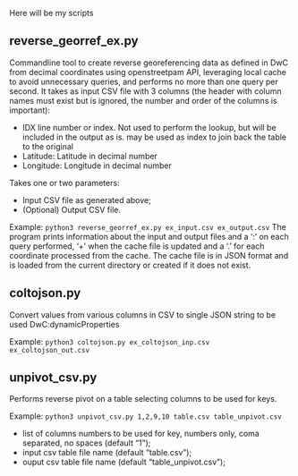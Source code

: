 Here will be my scripts

## reverse_georref_ex.py
Commandline tool to create reverse georeferencing data as defined in DwC from decimal coordinates using openstreetpam API, leveraging local cache to avoid unnecessary queries, and performs no more than one query per second. It takes as input CSV file with 3 columns (the header with column names must exist but is ignored, the number and order of the columns is important):
- IDX line number or index. Not used to perform the lookup, but will be included in the output as is. may be used as index to join back the table to the original
- Latitude: Latitude in decimal number
- Longitude: Longitude in decimal number

Takes one or two parameters:
- Input CSV file as generated above;
- (Optional) Output CSV file.

Example:
```python3 reverse_georref_ex.py ex_input.csv ex_output.csv```
The program prints information about the input and output files and a ‘:’ on each query performed, ‘+’ when the cache file is updated and a ‘.’ for each coordinate processed from the cache. The cache file is in JSON format and is loaded from the current directory or created if it does not exist.


## coltojson.py
Convert values from various columns in CSV to single JSON string to be used DwC:dynamicProperties

Example:
```python3 coltojson.py ex_coltojson_inp.csv ex_coltojson_out.csv```

## unpivot_csv.py
Performs reverse pivot on a table selecting columns to be used for keys.

Example:
```python3 unpivot_csv.py 1,2,9,10 table.csv table_unpivot.csv```

- list of columns numbers to be used for key, numbers only, coma separated, no spaces (default “1”);
- input csv table file name (default “table.csv”);
- ouput csv table file name (default “table_unpivot.csv”);
